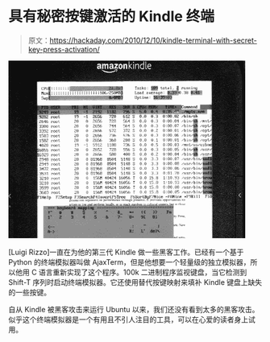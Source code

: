 # 具有秘密按键激活的 Kindle 终端

> 原文：<https://hackaday.com/2010/12/10/kindle-terminal-with-secret-key-press-activation/>

![](img/3701a671ce0c43a23e6f08b02db1caf4.png "kindle-3-terminal")

[Luigi Rizzo]一直在为他的第三代 Kindle 做一些黑客工作。已经有一个基于 Python 的终端模拟器叫做 AjaxTerm，但是他想要一个轻量级的独立模拟器，所以他用 C 语言重新实现了这个程序。100k 二进制程序监视键盘，当它检测到 Shift-T 序列时启动终端模拟器。它还使用替代按键映射来填补 Kindle 键盘上缺失的一些按键。

自从 Kindle 被黑客攻击来运行 Ubuntu 以来，我们还没有看到太多的黑客攻击。似乎这个终端模拟器是一个有用且不引人注目的工具，可以在心爱的读者身上试用。